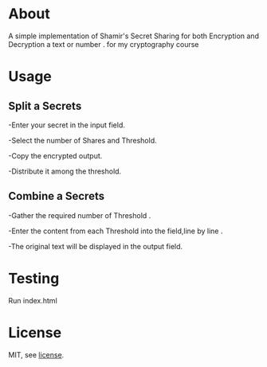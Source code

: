 # About

A simple implementation of Shamir's Secret Sharing for both Encryption and Decryption a text or number .
for my cryptography course

# Usage

## Split a Secrets

 -Enter your secret in the input field.

 -Select the number of Shares and Threshold.

 -Copy the encrypted output.
 
 -Distribute it among the threshold.

## Combine a Secrets

 -Gather the required number of Threshold .

 -Enter the content from each Threshold into the field,line by line .

 -The original text will be displayed in the output field.

# Testing

Run index.html

# License

MIT, see [license](https://github.com/iancoleman/shamir/blob/master/license).
